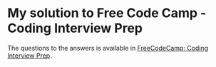 # My solution to Free Code Camp - Coding Interview Prep

The questions to the answers is available in [FreeCodeCamp: Coding Interview Prep](https://www.freecodecamp.org/learn/coding-interview-prep/).



